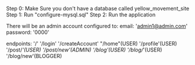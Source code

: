 Step 0: Make Sure you don't have a database called yellow_movement_site
Step 1: Run "configure-mysql.sql"
Step 2: Run the application

There will be an admin account configured to:
        email: 'admin1@admin.com'
        password: '0000'
        
endpoints:  '/'
            '/login'
            '/createAccount'
            "/home"(USER)
            '/profile'(USER)
            '/post/*'(USER)
            '/post/new'(ADMIN)
            '/blog'(USER)
            '/blog/*'(USER)
            '/blog/new'(BLOGGER)

